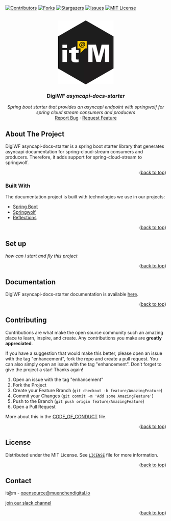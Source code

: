 <div id="top"></div>

<!-- PROJECT SHIELDS -->
[![Contributors][contributors-shield]][contributors-url]
[![Forks][forks-shield]][forks-url]
[![Stargazers][stars-shield]][stars-url]
[![Issues][issues-shield]][issues-url]
[![MIT License][license-shield]][license-url]

<!-- END OF PROJECT SHIELDS -->

<!-- PROJECT LOGO -->
<br />
<div align="center">
  <a href="#">
    <img src="/images/logo.png" alt="Logo" height="200">
  </a>

<h3 align="center">DigiWF <i>asyncapi-docs-starter</i></h3>

  <p align="center">
    <i>Spring boot starter that provides an asyncapi endpoint with springwolf for spring cloud stream consumers and producers</i>
    <br /><a href="https://github.com/it-at-m/digiwf-asyncapi-docs-starter/issues">Report Bug</a>
    ·
    <a href="https://github.com/it-at-m/digiwf-asyncapi-docs-starter/issues">Request Feature</a>
  </p>
</div>

<!-- ABOUT THE PROJECT -->
## About The Project

DigiWF asyncapi-docs-starter is a spring boot starter library that generates asyncapi documentation for spring-cloud-stream consumers and producers.
Therefore, it adds support for spring-cloud-stream to springwolf.

<p align="right">(<a href="#top">back to top</a>)</p>

### Built With

The documentation project is built with technologies we use in our projects:

* [Spring Boot](https://spring.io/projects/spring-boot)
* [Springwolf](https://github.com/springwolf/springwolf-core)
* [Reflections](https://github.com/ronmamo/reflections)

<p align="right">(<a href="#top">back to top</a>)</p>

## Set up
*how can i start and fly this project*

<p align="right">(<a href="#top">back to top</a>)</p>

## Documentation

DigiWF asyncapi-docs-starter documentation is available [here](docs/READE.md).

<p align="right">(<a href="#top">back to top</a>)</p>

<!-- CONTRIBUTING -->
## Contributing

Contributions are what make the open source community such an amazing place to learn, inspire, and create. Any contributions you make are **greatly appreciated**.

If you have a suggestion that would make this better, please open an issue with the tag "enhancement", fork the repo and create a pull request. You can also simply open an issue with the tag "enhancement".
Don't forget to give the project a star! Thanks again!

1. Open an issue with the tag "enhancement"
2. Fork the Project
3. Create your Feature Branch (`git checkout -b feature/AmazingFeature`)
4. Commit your Changes (`git commit -m 'Add some AmazingFeature'`)
5. Push to the Branch (`git push origin feature/AmazingFeature`)
6. Open a Pull Request

More about this in the [CODE_OF_CONDUCT](/CODE_OF_CONDUCT.md) file.

<p align="right">(<a href="#top">back to top</a>)</p>


<!-- LICENSE -->
## License

Distributed under the MIT License. See [`LICENSE`](/LICENSE) file for more information.

<p align="right">(<a href="#top">back to top</a>)</p>



<!-- CONTACT -->
## Contact

it@m - opensource@muenchendigital.io

[join our slack channel](https://join.slack.com/t/digiwf/shared_invite/zt-14jxazj1j-jq0WNtXp7S7HAwJA7tKgpw)

<p align="right">(<a href="#top">back to top</a>)</p>


<!-- MARKDOWN LINKS & IMAGES -->
<!-- https://www.markdownguide.org/basic-syntax/#reference-style-links -->

[contributors-shield]: https://img.shields.io/github/contributors/it-at-m/digiwf-asyncapi-docs-starter.svg?style=for-the-badge

[contributors-url]: https://github.com/it-at-m/digiwf-asyncapi-docs-starter/graphs/contributors

[forks-shield]: https://img.shields.io/github/forks/it-at-m/digiwf-asyncapi-docs-starter.svg?style=for-the-badge

[forks-url]: https://github.com/it-at-m/digiwf-asyncapi-docs-starter/network/members

[stars-shield]: https://img.shields.io/github/stars/it-at-m/digiwf-asyncapi-docs-starter.svg?style=for-the-badge

[stars-url]: https://github.com/it-at-m/digiwf-asyncapi-docs-starter/stargazers

[issues-shield]: https://img.shields.io/github/issues/it-at-m/digiwf-asyncapi-docs-starter.svg?style=for-the-badge

[issues-url]: https://github.com/it-at-m/digiwf-asyncapi-docs-starter/issues

[license-shield]: https://img.shields.io/github/license/it-at-m/digiwf-asyncapi-docs-starter.svg?style=for-the-badge

[license-url]: https://github.com/it-at-m/digiwf-asyncapi-docs-starter/blob/master/LICENSE